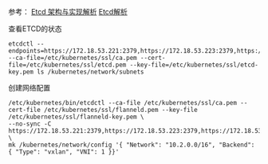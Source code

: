 参考：
[Etcd 架构与实现解析](http://jolestar.com/etcd-architecture/)
[Etcd解析](https://jimmysong.io/kubernetes-handbook/concepts/etcd.html)


查看ETCD的状态
```
etcdctl --endpoints=https://172.18.53.221:2379,https://172.18.53.223:2379,https://172.18.53.224:2379 --ca-file=/etc/kubernetes/ssl/ca.pem --cert-file=/etc/kubernetes/ssl/etcd.pem --key-file=/etc/kubernetes/ssl/etcd-key.pem ls /kubernetes/network/subnets
```

创建网络配置
```
/etc/kubernetes/bin/etcdctl --ca-file /etc/kubernetes/ssl/ca.pem --cert-file /etc/kubernetes/ssl/flanneld.pem --key-file /etc/kubernetes/ssl/flanneld-key.pem \
--no-sync -C https://172.18.53.221:2379,https://172.18.53.223:2379,https://172.18.53.224:2379 \
mk /kubernetes/network/config '{ "Network": "10.2.0.0/16", "Backend": { "Type": "vxlan", "VNI": 1 }}'
```
